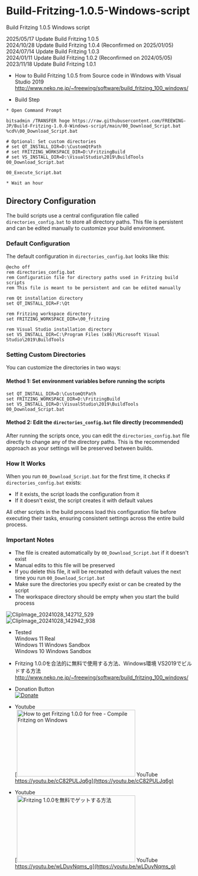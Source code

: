 # Build-Fritzing-1.0.5-Windows-script
Build Fritzing 1.0.5 Windows script

2025/05/17 Update Build Fritzing 1.0.5  
2024/10/28 Update Build Fritzing 1.0.4 (Reconfirmed on 2025/01/05)  
2024/07/14 Update Build Fritzing 1.0.3  
2024/01/11 Update Build Fritzing 1.0.2 (Reconfirmed on 2024/05/05)  
2023/11/18 Update Build Fritzing 1.0.1  

* How to Build Fritzing 1.0.5 from Source code in Windows with Visual Studio 2019  
http://www.neko.ne.jp/~freewing/software/build_fritzing_100_windows/    

* Build Step  
```
* Open Command Prompt

bitsadmin /TRANSFER hoge https://raw.githubusercontent.com/FREEWING-JP/Build-Fritzing-1.0.0-Windows-script/main/00_Download_Script.bat %cd%\00_Download_Script.bat  

# Optional: Set custom directories  
# set QT_INSTALL_DIR=D:\CustomQtPath  
# set FRITZING_WORKSPACE_DIR=D:\FritzingBuild  
# set VS_INSTALL_DIR=D:\VisualStudio\2019\BuildTools  
00_Download_Script.bat

00_Execute_Script.bat

* Wait an hour
```

## Directory Configuration

The build scripts use a central configuration file called `directories_config.bat` to store all directory paths. This file is persistent and can be edited manually to customize your build environment.

### Default Configuration

The default configuration in `directories_config.bat` looks like this:  

```batch
@echo off
rem directories_config.bat
rem Configuration file for directory paths used in Fritzing build scripts
rem This file is meant to be persistent and can be edited manually

rem Qt installation directory
set QT_INSTALL_DIR=F:\Qt

rem Fritzing workspace directory
set FRITZING_WORKSPACE_DIR=\00_fritzing

rem Visual Studio installation directory
set VS_INSTALL_DIR=C:\Program Files (x86)\Microsoft Visual Studio\2019\BuildTools
```

### Setting Custom Directories

You can customize the directories in two ways:

#### Method 1: Set environment variables before running the scripts

```batch
set QT_INSTALL_DIR=D:\CustomQtPath
set FRITZING_WORKSPACE_DIR=D:\FritzingBuild
set VS_INSTALL_DIR=D:\VisualStudio\2019\BuildTools
00_Download_Script.bat
```

#### Method 2: Edit the `directories_config.bat` file directly (recommended)  

After running the scripts once, you can edit the `directories_config.bat` file directly to change any of the directory paths. This is the recommended approach as your settings will be preserved between builds.  

### How It Works  

When you run `00_Download_Script.bat` for the first time, it checks if `directories_config.bat` exists:  

- If it exists, the script loads the configuration from it  
- If it doesn't exist, the script creates it with default values  

All other scripts in the build process load this configuration file before executing their tasks, ensuring consistent settings across the entire build process.  

### Important Notes  

- The file is created automatically by `00_Download_Script.bat` if it doesn't exist
- Manual edits to this file will be preserved  
- If you delete this file, it will be recreated with default values the next time you run `00_Download_Script.bat`  
- Make sure the directories you specify exist or can be created by the script  
- The workspace directory should be empty when you start the build process  

![ClipImage_20241028_142712_529](https://github.com/user-attachments/assets/e5e4fbf4-d4c5-42b7-8580-83737367361d)  
![ClipImage_20241028_142942_938](https://github.com/user-attachments/assets/7fc6c5e8-69a7-400e-867e-ec8a69823dcc)  


* Tested  
Windows 11 Real  
Windows 11 Windows Sandbox  
Windows 10 Windows Sandbox  

* Fritzing 1.0.0を合法的に無料で使用する方法、Windows環境 VS2019でビルドする方法  
http://www.neko.ne.jp/~freewing/software/build_fritzing_100_windows/  

* Donation Button  
[![Donate](https://img.shields.io/badge/Donate-PayPal-green.svg)](https://www.paypal.com/cgi-bin/webscr?cmd=_s-xclick&hosted_button_id=T79HPJ5H79PBU)  

* Youtube  
[<img src="https://img.youtube.com/vi/cC82PULJq6g/maxresdefault.jpg" alt="How to get Fritzing 1.0.0 for free - Compile Fritzing on Windows" title="How to get Fritzing 1.0.0 for free - Compile Fritzing on Windows" width="320" height="180"> YouTube https://youtu.be/cC82PULJq6g](https://youtu.be/cC82PULJq6g)  

* Youtube  
[<img src="https://img.youtube.com/vi/wLDuyNqms_g/maxresdefault.jpg" alt="Fritzing 1.0.0を無料でゲットする方法" title="Fritzing 1.0.0を無料でゲットする方法" width="320" height="180"> YouTube https://youtu.be/wLDuyNqms_g](https://youtu.be/wLDuyNqms_g)  

